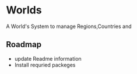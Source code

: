 # Worlds
A World's System to manage Regions,Countries and 

## Roadmap
* update Readme information 
* Install requried packeges
